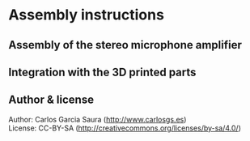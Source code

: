 # Assembly instructions

Assembly of the stereo microphone amplifier
--


Integration with the 3D printed parts
--


Author & license  
--
Author: Carlos Garcia Saura (<http://www.carlosgs.es>)  
License: CC-BY-SA (<http://creativecommons.org/licenses/by-sa/4.0/>)  


